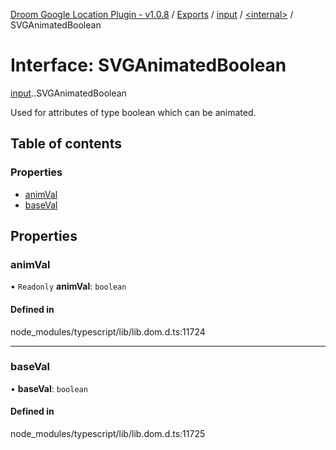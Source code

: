 [Droom Google Location Plugin - v1.0.8](../README.md) / [Exports](../modules.md) / [input](../modules/input.md) / [<internal\>](../modules/input._internal_.md) / SVGAnimatedBoolean

# Interface: SVGAnimatedBoolean

[input](../modules/input.md).[<internal>](../modules/input._internal_.md).SVGAnimatedBoolean

Used for attributes of type boolean which can be animated.

## Table of contents

### Properties

- [animVal](input._internal_.SVGAnimatedBoolean.md#animval)
- [baseVal](input._internal_.SVGAnimatedBoolean.md#baseval)

## Properties

### animVal

• `Readonly` **animVal**: `boolean`

#### Defined in

node_modules/typescript/lib/lib.dom.d.ts:11724

___

### baseVal

• **baseVal**: `boolean`

#### Defined in

node_modules/typescript/lib/lib.dom.d.ts:11725
